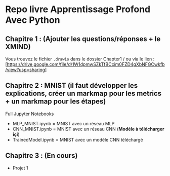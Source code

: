# Repo livre Apprentissage Profond Avec Python



## Chapitre 1 : (Ajouter les questions/réponses + le XMIND)
Vous trouvez le fichier `.drawio` dans le dossier Chapter1 / ou via le lien : [https://drive.google.com/file/d/1W1dpmwSZkTfBCcim0FZD4gXbNFGCwkfb/view?usp=sharing]

## Chapitre 2 : MNIST (il faut développer les explications, créer un markmap pour les metrics + un markmap pour les étapes)

Full Jupyter Notebooks
- MLP_MNIST.ipynb = MNIST avec un réseau MLP
- CNN_MNIST.ipynb = MNIST avec un réseau CNN (**Modèle à télécharger içi**)
- TrainedModel.ipynb = MNIST avec un modèle CNN téléchargé 


## Chapitre 3 : (En cours)

- Projet 1 